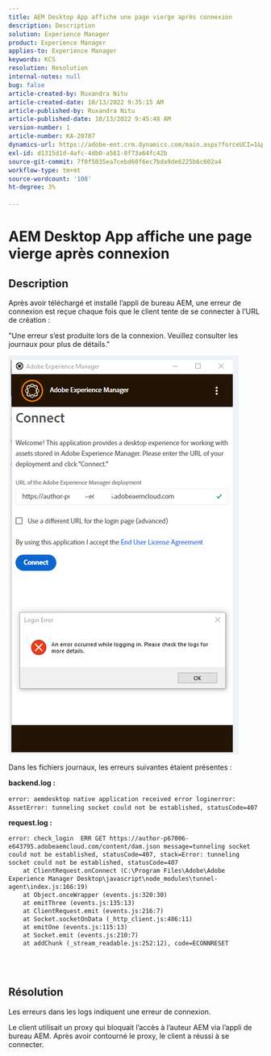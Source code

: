 ```yaml
---
title: AEM Desktop App affiche une page vierge après connexion
description: Description
solution: Experience Manager
product: Experience Manager
applies-to: Experience Manager
keywords: KCS
resolution: Resolution
internal-notes: null
bug: false
article-created-by: Ruxandra Nitu
article-created-date: 10/13/2022 9:35:15 AM
article-published-by: Ruxandra Nitu
article-published-date: 10/13/2022 9:45:48 AM
version-number: 1
article-number: KA-20787
dynamics-url: https://adobe-ent.crm.dynamics.com/main.aspx?forceUCI=1&pagetype=entityrecord&etn=knowledgearticle&id=86116b54-da4a-ed11-bba2-0022480866ad
exl-id: d1315d1d-4afc-4db0-a561-8f73a64fc42b
source-git-commit: 7f0f5035ea7cebd60f6ec7bda9de6225b6c602a4
workflow-type: tm+mt
source-wordcount: '108'
ht-degree: 3%

---
```


# AEM Desktop App affiche une page vierge après connexion

## Description


Après avoir téléchargé et installé l’appli de bureau AEM, une erreur de connexion est reçue chaque fois que le client tente de se connecter à l’URL de création :

&quot;Une erreur s’est produite lors de la connexion. Veuillez consulter les journaux pour plus de détails.&quot;

![](assets/___9af7dcc5-db4a-ed11-bba2-0022480866ad___.png)

Dans les fichiers journaux, les erreurs suivantes étaient présentes :

<b>backend.log :</b>

`error: aemdesktop native application received error loginerror: AssetError: tunneling socket could not be established, statusCode=407`

<b>request.log :</b>




```
error: check_login  ERR GET https://author-p67006-e643795.adobeaemcloud.com/content/dam.json message=tunneling socket could not be established, statusCode=407, stack=Error: tunneling socket could not be established, statusCode=407
    at ClientRequest.onConnect (C:\Program Files\Adobe\Adobe Experience Manager Desktop\javascript\node_modules\tunnel-agent\index.js:166:19)
    at Object.onceWrapper (events.js:320:30)
    at emitThree (events.js:135:13)
    at ClientRequest.emit (events.js:216:7)
    at Socket.socketOnData (_http_client.js:486:11)
    at emitOne (events.js:115:13)
    at Socket.emit (events.js:210:7)
    at addChunk (_stream_readable.js:252:12), code=ECONNRESET
```


<br> 

## Résolution


Les erreurs dans les logs indiquent une erreur de connexion.

Le client utilisait un proxy qui bloquait l’accès à l’auteur AEM via l’appli de bureau AEM. Après avoir contourné le proxy, le client a réussi à se connecter.
